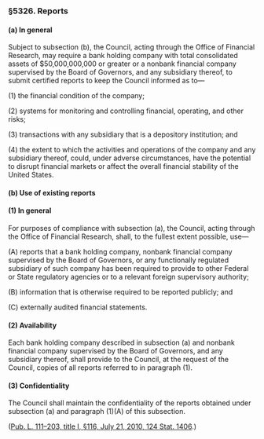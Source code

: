 ### §5326. Reports ###

[]()

#### (a) In general ####

Subject to subsection (b), the Council, acting through the Office of Financial Research, may require a bank holding company with total consolidated assets of $50,000,000,000 or greater or a nonbank financial company supervised by the Board of Governors, and any subsidiary thereof, to submit certified reports to keep the Council informed as to—

[]()

(1) the financial condition of the company;

[]()

(2) systems for monitoring and controlling financial, operating, and other risks;

[]()

(3) transactions with any subsidiary that is a depository institution; and

[]()

(4) the extent to which the activities and operations of the company and any subsidiary thereof, could, under adverse circumstances, have the potential to disrupt financial markets or affect the overall financial stability of the United States.

[]()

#### (b) Use of existing reports ####

[]()

#### (1) In general ####

For purposes of compliance with subsection (a), the Council, acting through the Office of Financial Research, shall, to the fullest extent possible, use—

[]()

(A) reports that a bank holding company, nonbank financial company supervised by the Board of Governors, or any functionally regulated subsidiary of such company has been required to provide to other Federal or State regulatory agencies or to a relevant foreign supervisory authority;

[]()

(B) information that is otherwise required to be reported publicly; and

[]()

(C) externally audited financial statements.

[]()

#### (2) Availability ####

Each bank holding company described in subsection (a) and nonbank financial company supervised by the Board of Governors, and any subsidiary thereof, shall provide to the Council, at the request of the Council, copies of all reports referred to in paragraph (1).

[]()

#### (3) Confidentiality ####

The Council shall maintain the confidentiality of the reports obtained under subsection (a) and paragraph (1)(A) of this subsection.

([Pub. L. 111–203, title I, §116, July 21, 2010, 124 Stat. 1406](/statviewer.htm?volume=124&page=1406).)
